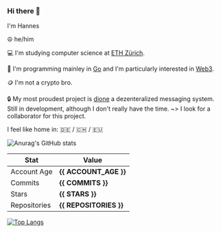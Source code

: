 ### Hi there 👋
I'm Hannes

☮️ he/him

💻 I'm studying computer science at [ETH Zürich](https://ethz.ch/en.html).

🦭 I'm programming mainley in [Go](https://rust-lang.org) and I'm particularly interested in [Web3](https://web3.foundation/about/).

🪙 I'm not a crypto bro.

🔒 My most proudest project is [dione](https://github.com/Dione-Software/dione) a dezenteralized messaging system. Still in development, although I don't really have the time. ~> I look for a collaborator for this project. 

I feel like home in: 🇩🇪 / 🇨🇭 / 🇪🇺


![Anurag's GitHub stats](https://github-readme-stats.vercel.app/api?username=umgefahren&show_icons=true)


| Stat         	| Value                  	|
|--------------	|------------------------	|
| Account Age  	| **{{ ACCOUNT_AGE }}**  	|
| Commits      	| **{{ COMMITS }}**      	|
| Stars        	| **{{ STARS }}**        	|
| Repositories 	| **{{ REPOSITORIES }}** 	|

[![Top Langs](https://github-readme-stats.vercel.app/api/top-langs/?username=umgefahren&layout=compact&langs_count=8)](https://github.com/anuraghazra/github-readme-stats)
